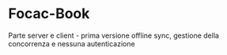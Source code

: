 # Focac-Book
Parte server e client - prima versione offline sync, gestione della concorrenza e nessuna autenticazione